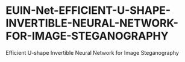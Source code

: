 # EUIN-Net-EFFICIENT-U-SHAPE-INVERTIBLE-NEURAL-NETWORK-FOR-IMAGE-STEGANOGRAPHY
Efficient U-shape Invertible Neural Network for Image Steganography
